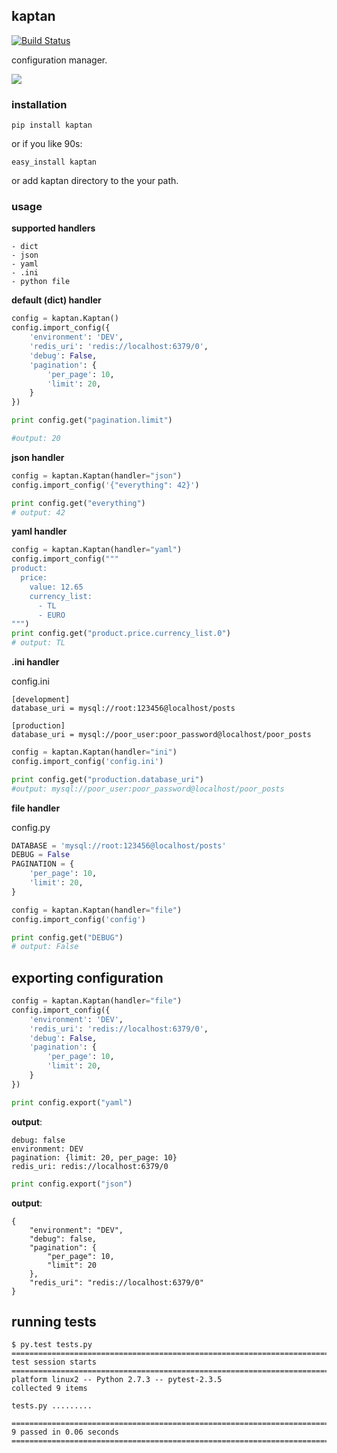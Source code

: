 ## kaptan ##
[![Build Status](https://drone.io/github.com/emre/kaptan/status.png)](https://drone.io/github.com/emre/kaptan/latest)

configuration manager.

<img src="https://raw.github.com/emre/kaptan/master/sparrow.gif">


### installation ###

```
pip install kaptan
```
or if you like 90s:

```
easy_install kaptan
```

or add kaptan directory to the your path.

### usage ###
**supported handlers**

    - dict
    - json
    - yaml
    - .ini
    - python file
    
**default (dict) handler**
```python
config = kaptan.Kaptan()
config.import_config({
    'environment': 'DEV',
    'redis_uri': 'redis://localhost:6379/0',
    'debug': False,
    'pagination': {
        'per_page': 10,
        'limit': 20,
    }
})

print config.get("pagination.limit")

#output: 20
```
**json handler**
```python
config = kaptan.Kaptan(handler="json")
config.import_config('{"everything": 42}')

print config.get("everything")
# output: 42
```

**yaml handler**
```python
config = kaptan.Kaptan(handler="yaml")
config.import_config("""
product:
  price:
    value: 12.65
    currency_list:
      - TL
      - EURO
""")
print config.get("product.price.currency_list.0")
# output: TL
```

**.ini handler**

config.ini
```
[development]
database_uri = mysql://root:123456@localhost/posts

[production]
database_uri = mysql://poor_user:poor_password@localhost/poor_posts
```

```python
config = kaptan.Kaptan(handler="ini")
config.import_config('config.ini')

print config.get("production.database_uri")
#output: mysql://poor_user:poor_password@localhost/poor_posts
```
**file handler**

config.py
```python
DATABASE = 'mysql://root:123456@localhost/posts'
DEBUG = False
PAGINATION = {
    'per_page': 10,
    'limit': 20,
}
```
```python
config = kaptan.Kaptan(handler="file")
config.import_config('config')

print config.get("DEBUG")
# output: False
```
## exporting configuration ##
```python
config = kaptan.Kaptan(handler="file")
config.import_config({
    'environment': 'DEV',
    'redis_uri': 'redis://localhost:6379/0',
    'debug': False,
    'pagination': {
        'per_page': 10,
        'limit': 20,
    }
})

```

```python
print config.export("yaml")
```
**output**:
```
debug: false
environment: DEV
pagination: {limit: 20, per_page: 10}
redis_uri: redis://localhost:6379/0
```

```python
print config.export("json")
```
**output**:
```
{
    "environment": "DEV",
    "debug": false,
    "pagination": {
        "per_page": 10,
        "limit": 20
    },
    "redis_uri": "redis://localhost:6379/0"
}
```
## running tests ##
```
$ py.test tests.py
======================================================================================================== test session starts ========================================================================================================
platform linux2 -- Python 2.7.3 -- pytest-2.3.5
collected 9 items 

tests.py .........

===================================================================================================== 9 passed in 0.06 seconds ======================================================================================================
```
